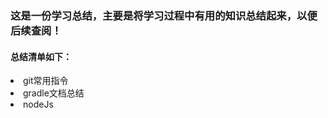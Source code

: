 <h3>这是一份学习总结，主要是将学习过程中有用的知识总结起来，以便后续查阅！</h3>
<h4>总结清单如下：</h4>
  <li>git常用指令</li>
  <li>gradle文档总结</li>
  <li>nodeJs</li>
